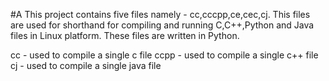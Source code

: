 #A
This project contains five files namely - cc,cccpp,ce,cec,cj.
This files are used for shorthand for compiling and running C,C++,Python and Java files in Linux platform.
These files are written in Python.

cc - used to compile a single c file
ccpp - used to compile a single c++ file
cj - used to compile a single java file
